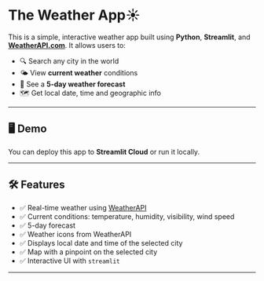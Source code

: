 # The Weather App☀️ 


This is a simple, interactive weather app built using **Python**, **Streamlit**, and **[WeatherAPI.com](https://www.weatherapi.com/)**. It allows users to:

- 🔍 Search any city in the world
- 🌤️ View **current weather** conditions
- 📅 See a **5-day weather forecast**
- 🗺️ Get local date, time and geographic info

---

## 🖥️ Demo

You can deploy this app to **Streamlit Cloud** or run it locally.


---

## 🛠️ Features

- ✅ Real-time weather using [WeatherAPI](https://weatherapi.com)
- ✅ Current conditions: temperature, humidity, visibility, wind speed
- ✅ 5-day forecast
- ✅ Weather icons from WeatherAPI
- ✅ Displays local date and time of the selected city
- ✅ Map with a pinpoint on the selected city
- ✅ Interactive UI with `streamlit`

---


